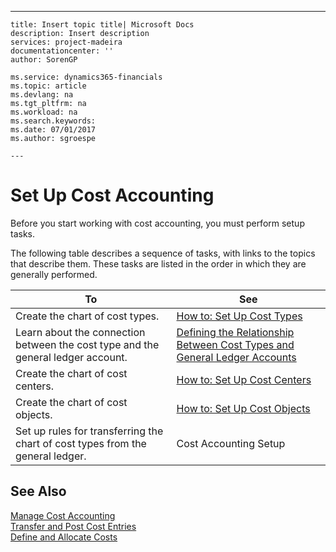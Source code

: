 ---
    title: Insert topic title| Microsoft Docs
    description: Insert description
    services: project-madeira
    documentationcenter: ''
    author: SorenGP

    ms.service: dynamics365-financials
    ms.topic: article
    ms.devlang: na
    ms.tgt_pltfrm: na
    ms.workload: na
    ms.search.keywords:
    ms.date: 07/01/2017
    ms.author: sgroespe

    ---
# Set Up Cost Accounting
Before you start working with cost accounting, you must perform setup tasks.  
  
 The following table describes a sequence of tasks, with links to the topics that describe them. These tasks are listed in the order in which they are generally performed.  
  
|To|See|  
|--------|---------|  
|Create the chart of cost types.|[How to: Set Up Cost Types](../how-to-set-up-cost-types.md)|  
|Learn about the connection between the cost type and the general ledger account.|[Defining the Relationship Between Cost Types and General Ledger Accounts](../defining-the-relationship-between-cost-types-and-general-ledger-accounts.md)|  
|Create the chart of cost centers.|[How to: Set Up Cost Centers](../how-to-set-up-cost-centers.md)|  
|Create the chart of cost objects.|[How to: Set Up Cost Objects](../how-to-set-up-cost-objects.md)|  
|Set up rules for transferring the chart of cost types from the general ledger.|Cost Accounting Setup|  
  
## See Also  
 [Manage Cost Accounting](../manage-cost-accounting.md)   
 [Transfer and Post Cost Entries](../transfer-and-post-cost-entries.md)   
 [Define and Allocate Costs](../define-and-allocate-costs.md)